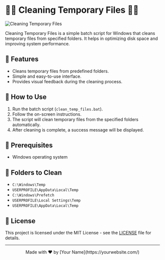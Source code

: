 #               📂🧹  Cleaning Temporary Files  🧹📂

![Cleaning Temporary Files](https://www.shutterstock.com/image-vector/data-cleansing-people-cleaning-folder-600nw-1494628892.jpg)

Cleaning Temporary Files is a simple batch script for Windows that cleans temporary files from specified folders. It helps in optimizing disk space and improving system performance.

## 🚀 Features

- Cleans temporary files from predefined folders.
- Simple and easy-to-use interface.
- Provides visual feedback during the cleaning process.

## 📝 How to Use

1. Run the batch script (`clean_temp_files.bat`).
2. Follow the on-screen instructions.
3. The script will clean temporary files from the specified folders automatically.
4. After cleaning is complete, a success message will be displayed.

## 🧹 Prerequisites

- Windows operating system

## 📂 Folders to Clean

- `C:\Windows\Temp`
- `USERPROFILE\AppData\Local\Temp`
- `C:\Windows\Prefetch`
- `USERPROFILE\Local Settings\Temp`
- `USERPROFILE\AppData\Local\Temp`

## 📄 License

This project is licensed under the MIT License - see the [LICENSE](LICENSE) file for details.

---

<p align="center">
  Made with ❤️ by [Your Name](https://yourwebsite.com/)
</p>
